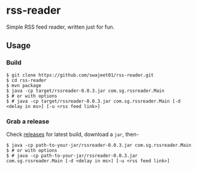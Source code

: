 # rss-reader

Simple RSS feed reader, written just for fun.

## Usage

### Build

```
$ git clone https://github.com/swajeet01/rss-reader.git
$ cd rss-reader
$ mvn package
$ java -cp target/rssreader-0.0.3.jar com.sg.rssreader.Main
$ # or with options
$ # java -cp target/rssreader-0.0.3.jar com.sg.rssreader.Main [-d <delay in ms>] [-u <rss feed link>]
```

### Grab a release

Check [releases](https://github.com/swajeet01/rss-reader/releases) for latest build, download a `jar`, then-

```
$ java -cp path-to-your-jar/rssreader-0.0.3.jar com.sg.rssreader.Main
$ # or with options
$ # java -cp path-to-your-jar/rssreader-0.0.3.jar com.sg.rssreader.Main [-d <delay in ms>] [-u <rss feed link>]
```
